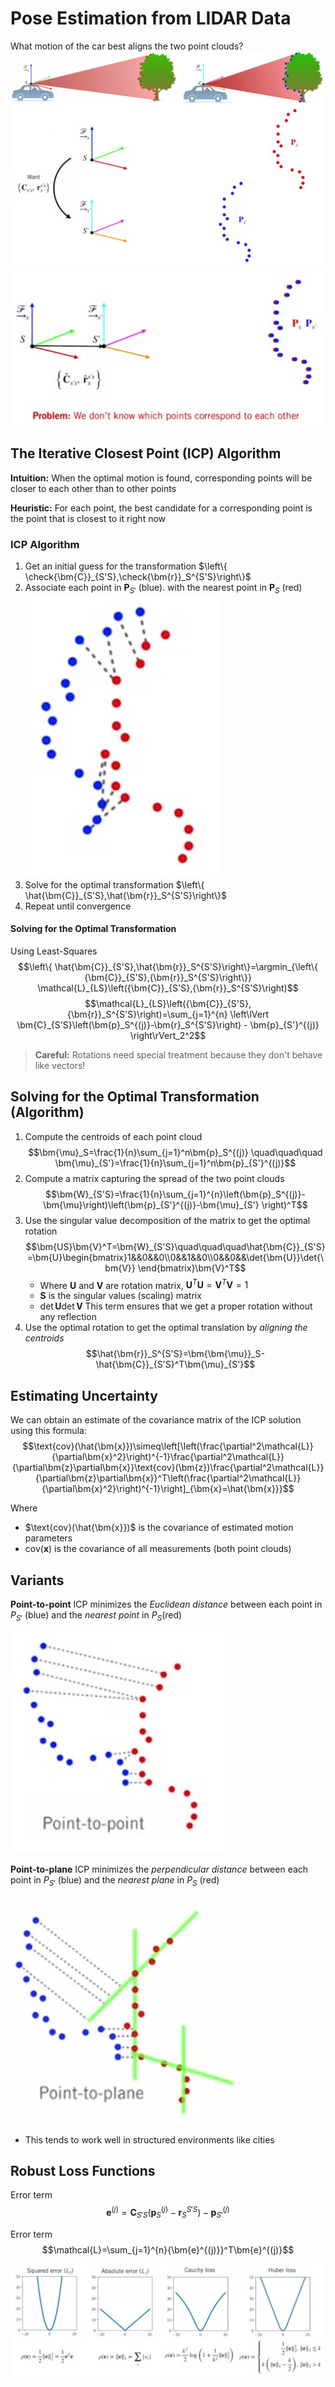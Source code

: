 # Pose Estimation from LIDAR Data

What motion of the car best aligns the two point clouds?
![State Estimation](./State%20Estimation.png)
![Estmiation Problem](./Estimation%20problem.jpg)

## The Iterative Closest Point (ICP) Algorithm

**Intuition:** When the optimal motion is found, corresponding points will be closer to each other than to other points

**Heuristic:** For each point, the best candidate for a
corresponding point is the point that is closest to it right now

### ICP Algorithm

1. Get an initial guess for the transformation $\left\{  \check{\bm{C}}_{S'S},\check{\bm{r}}_S^{S'S}\right\}$
2. Associate each point in $\bm{P}_{S'}$ (blue). with the nearest point in $\bm{P}_S$ (red)
![Ipc Algo](./IPC%20Algo.jpg)
3. Solve for the optimal transformation $\left\{  \hat{\bm{C}}_{S'S},\hat{\bm{r}}_S^{S'S}\right\}$
4. Repeat until convergence

#### Solving for the Optimal Transformation

Using Least-Squares
$$\left\{  \hat{\bm{C}}_{S'S},\hat{\bm{r}}_S^{S'S}\right\}=\argmin_{\left\{  {\bm{C}}_{S'S},{\bm{r}}_S^{S'S}\right\}} \mathcal{L}_{LS}\left({\bm{C}}_{S'S},{\bm{r}}_S^{S'S}\right)$$
$$\mathcal{L}_{LS}\left({\bm{C}}_{S'S},{\bm{r}}_S^{S'S}\right)=\sum_{j=1}^{n} \left\lVert \bm{C}_{S'S}\left(\bm{p}_S^{(j)}-\bm{r}_S^{S'S}\right) - \bm{p}_{S'}^{(j)} \right\rVert_2^2$$
> **Careful:** Rotations need special treatment
because they don't behave like vectors!

## Solving for the Optimal Transformation (Algorithm)

1. Compute the centroids of each point cloud
$$\bm{\mu}_S=\frac{1}{n}\sum_{j=1}^n\bm{p}_S^{(j)} \quad\quad\quad \bm{\mu}_{S'}=\frac{1}{n}\sum_{j=1}^n\bm{p}_{S'}^{(j)}$$
2. Compute a matrix capturing the spread of the two point clouds
$$\bm{W}_{S'S}=\frac{1}{n}\sum_{j=1}^{n}\left(\bm{p}_S^{(j)}-\bm{\mu}\right)\left(\bm{p}_{S'}^{(j)}-\bm{\mu}_{S'} \right)^T$$
3. Use the singular value decomposition of the matrix to get the optimal rotation $$\bm{US}\bm{V}^T=\bm{W}_{S'S}\quad\quad\quad\hat{\bm{C}}_{S'S}=\bm{U}\begin{bmatrix}1&&0&&0\\0&&1&&0\\0&&0&&\det{\bm{U}}\det{\bm{V}} \end{bmatrix}\bm{V}^T$$
    * Where $\bm{U}$ and $\bm{V}$ are rotation matrix, $\bm{U}^T\bm{U} = \bm{V}^T\bm{V} = 1$
    * $\bm{S}$ is the singular values (scaling) matrix
    * $\det{\bm{U}}\det{\bm{V}}$ This term ensures that we get a proper rotation without any reflection
4. Use the optimal rotation to get the optimal translation by *aligning the centroids*
$$\hat{\bm{r}}_S^{S'S}=\bm{\bm{\mu}}_S-\hat{\bm{C}}_{S'S}^T\bm{\mu}_{S'}$$

## Estimating Uncertainty

We can obtain an estimate of the covariance matrix of the ICP solution using this formula:
$$\text{cov}(\hat{\bm{x}})\simeq\left[\left(\frac{\partial^2\mathcal{L}}{\partial\bm{x}^2}\right)^{-1}\frac{\partial^2\mathcal{L}}{\partial\bm{z}\partial\bm{x}}\text{cov}(\bm{z})\frac{\partial^2\mathcal{L}}{\partial\bm{z}\partial\bm{x}}^T\left(\frac{\partial^2\mathcal{L}}{\partial\bm{x}^2}\right)^{-1}\right]_{\bm{x}=\hat{\bm{x}}}$$

Where

* $\text{cov}(\hat{\bm{x}})$ is the covariance of estimated motion parameters
* $\text{cov}(\bm{x})$ is the covariance of all measurements (both point clouds)

## Variants

**Point-to-point** ICP minimizes the *Euclidean distance* between each point in $P_{S'}$ (blue) and the *nearest point* in $P_S$(red)

![point to point](./Point%20to%20Point.jpg)

**Point-to-plane** ICP minimizes the *perpendicular
distance* between each point in $P_{S'}$ (blue) and the *nearest plane* in $P_S$ (red)

![point to plane](./Point%20to%20Plane.jpg)

* This tends to work well in structured
environments like cities

## Robust Loss Functions

Error term
$$\bm{e}^{(j)}=\bm{C}_{S'S}\left(\bm{p}_S^{(j)}-\bm{r}_S^{S'S}\right)-\bm{p}_{S'}^{(j)}$$

Error term
$$\mathcal{L}=\sum_{j=1}^{n}{\bm{e}^{(j)}}^T\bm{e}^{(j)}$$

![Error functions](./Error%20functions.jpg)
